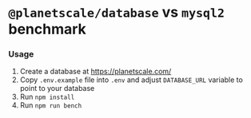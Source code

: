 # `@planetscale/database` vs `mysql2` benchmark

### Usage

1. Create a database at https://planetscale.com/
2. Copy `.env.example` file into `.env` and adjust `DATABASE_URL` variable to point to your database
3. Run `npm install`
4. Run `npm run bench`